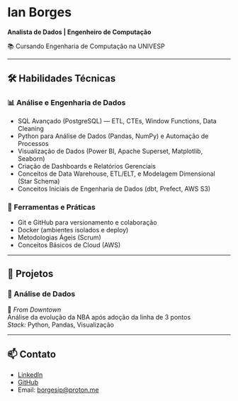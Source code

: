 # Ian Borges  
**Analista de Dados | Engenheiro de Computação**  

📚 Cursando Engenharia de Computação na UNIVESP  

---

## 🛠️ Habilidades Técnicas  

### 📊 Análise e Engenharia de Dados  
- SQL Avançado (PostgreSQL) — ETL, CTEs, Window Functions, Data Cleaning  
- Python para Análise de Dados (Pandas, NumPy) e Automação de Processos  
- Visualização de Dados (Power BI, Apache Superset, Matplotlib, Seaborn)  
- Criação de Dashboards e Relatórios Gerenciais  
- Conceitos de Data Warehouse, ETL/ELT, e Modelagem Dimensional (Star Schema)  
- Conceitos Iniciais de Engenharia de Dados (dbt, Prefect, AWS S3)  

### 🧰 Ferramentas e Práticas  
- Git e GitHub para versionamento e colaboração  
- Docker (ambientes isolados e deploy)  
- Metodologias Ágeis (Scrum)  
- Conceitos Básicos de Cloud (AWS)  

---

## 🚀 Projetos  

### 💾 Análise de Dados  

🔗 *From Downtown*  
Análise da evolução da NBA após adoção da linha de 3 pontos  
*Stack:* Python, Pandas, Visualização   

---

## 📫 Contato  
- [LinkedIn](https://linkedin.com/in/borgesip)  
- [GitHub](https://github.com/borgesip)  
- Email: borgesip@proton.me 
